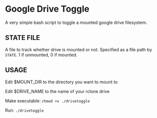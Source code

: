 # Google Drive Toggle

A very simple bash script to toggle a mounted google drive filesystem.

## STATE FILE
A file to track whether drive is mounted or not. Specified as a file path by `STATE`. 1 if unmounted, 0 if mounted.

## USAGE

Edit $MOUNT_DIR to the directory you want to mount to

Edit $DRIVE_NAME to the name of your rclone drive

Make executable:
`chmod +x ./drivetoggle`

Run:
`./drivetoggle`
